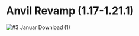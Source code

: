# Anvil Revamp (1.17-1.21.1)
![#3 Januar Download (1)](https://user-images.githubusercontent.com/63336853/120971786-1a8a2580-c77e-11eb-8d3f-b71c063cfd08.jpg)
